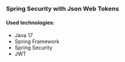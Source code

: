 ### Spring Security with Json Web Tokens

#### Used technologies:

* Java 17
* Spring Framework
* Spring Security
* JWT